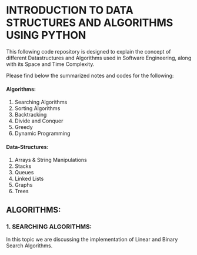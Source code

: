 # INTRODUCTION TO DATA STRUCTURES AND ALGORITHMS USING PYTHON 
This following code repository is designed to explain the concept of different Datastructures and Algorithms used in Software Engineering, along with its Space and Time Complexity.


Please find below the summarized notes and codes for the following:

#### Algorithms:
1. Searching Algorithms
2. Sorting Algorithms
3. Backtracking
4. Divide and Conquer
5. Greedy
6. Dynamic Programming

#### Data-Structures:
1. Arrays & String Manipulations
2. Stacks
3. Queues
4. Linked Lists
5. Graphs
6. Trees



## ALGORITHMS:
### 1. SEARCHING ALGORITHMS:
In this topic we are discussing the implementation of Linear and Binary Search Algorithms.



